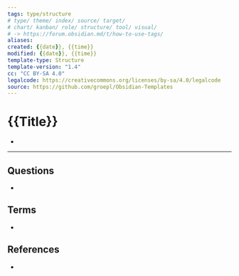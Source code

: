 ```yaml
---
tags: type/structure
# type/ theme/ index/ source/ target/ 
# chart/ kanban/ role/ structure/ tool/ visual/ 
# -> https://forum.obsidian.md/t/how-to-use-tags/
aliases: 
created: {{date}}, {{time}}
modified: {{date}}, {{time}}
template-type: Structure
template-version: "1.4"
cc: "CC BY-SA 4.0"
legalcode: https://creativecommons.org/licenses/by-sa/4.0/legalcode
source: https://github.com/groepl/Obsidian-Templates
---
```


# {{Title}}

<!-- Main STRUCTURE of my content -->
- 


---
## Questions
<!-- What remains for you to consider? --> 
- 


## Terms
<!-- Links to definition pages -->
- 


## References
<!-- Links to pages not referenced in the content -->
- 


